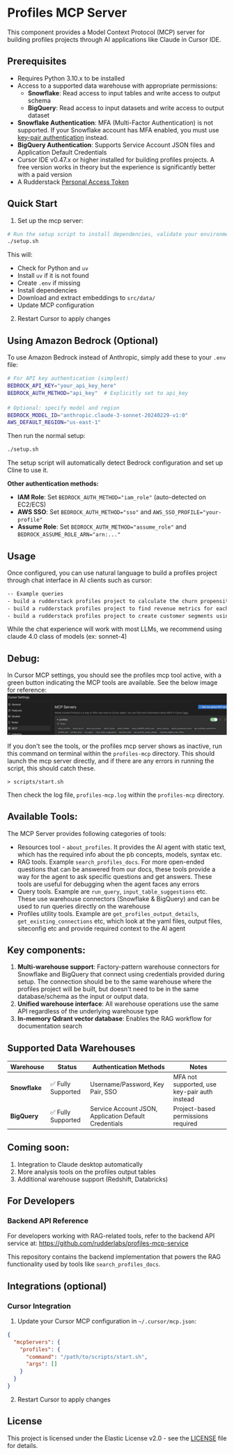 # Profiles MCP Server

This component provides a Model Context Protocol (MCP) server for building profiles projects through AI applications like Claude in Cursor IDE.

## Prerequisites


- Requires Python 3.10.x to be installed
- Access to a supported data warehouse with appropriate permissions:
  - **Snowflake**: Read access to input tables and write access to output schema
  - **BigQuery**: Read access to input datasets and write access to output dataset
- **Snowflake Authentication**: MFA (Multi-Factor Authentication) is not supported. If your Snowflake account has MFA enabled, you must use [key-pair authentication](https://docs.snowflake.com/en/user-guide/key-pair-auth) instead.
- **BigQuery Authentication**: Supports Service Account JSON files and Application Default Credentials
- Cursor IDE v0.47.x or higher installed for building profiles projects. A free version works in theory but the experience is significantly better with a paid version
- A Rudderstack [Personal Access Token](https://www.rudderstack.com/docs/dashboard-guides/personal-access-token/#generate-personal-access-token)

## Quick Start

1. Set up the mcp server:

```bash
# Run the setup script to install dependencies, validate your environment, and download embeddings:
./setup.sh
```

This will:
- Check for Python and `uv`
- Install `uv` if it is not found
- Create `.env` if missing
- Install dependencies
- Download and extract embeddings to `src/data/`
- Update MCP configuration

2. Restart Cursor to apply changes

## Using Amazon Bedrock (Optional)

To use Amazon Bedrock instead of Anthropic, simply add these to your `.env` file:

```bash
# For API key authentication (simplest)
BEDROCK_API_KEY="your_api_key_here"
BEDROCK_AUTH_METHOD="api_key"  # Explicitly set to api_key

# Optional: specify model and region
BEDROCK_MODEL_ID="anthropic.claude-3-sonnet-20240229-v1:0"
AWS_DEFAULT_REGION="us-east-1"
```

Then run the normal setup:
```bash
./setup.sh
```

The setup script will automatically detect Bedrock configuration and set up Cline to use it.

**Other authentication methods:**
- **IAM Role**: Set `BEDROCK_AUTH_METHOD="iam_role"` (auto-detected on EC2/ECS)
- **AWS SSO**: Set `BEDROCK_AUTH_METHOD="sso"` and `AWS_SSO_PROFILE="your-profile"`
- **Assume Role**: Set `BEDROCK_AUTH_METHOD="assume_role"` and `BEDROCK_ASSUME_ROLE_ARN="arn:..."`

## Usage

Once configured, you can use natural language to build a profiles project through chat interface in AI clients such as cursor:

```txt
-- Example queries
- build a rudderstack profiles project to calculate the churn propensity score for the data in snowflake under db RUDDERSTACK_TEST_DB and schema predictions_dev_project
- build a rudderstack profiles project to find revenue metrics for each user in BigQuery under project my-project and dataset predictions_dev
- build a rudderstack profiles project to create customer segments using data from my warehouse
```

While the chat experience will work with most LLMs, we recommend using claude 4.0 class of models (ex: sonnet-4)

## Debug:

In Cursor MCP settings, you should see the profiles mcp tool active, with a green button indicating the MCP tools are available. See the below image for reference:
![Cursor Settings](mcp_settings_cursor_reference.png)

If you don't see the tools, or the profiles mcp server shows as inactive, run this command on terminal within the `profiles-mcp` directory. This should launch the mcp server directly, and if there are any errors in running the script, this should catch these.
```
> scripts/start.sh
```
Then check the log file, `profiles-mcp.log` within the `profiles-mcp` directory.


## Available Tools:

The MCP Server provides following categories of tools:

* Resources tool - `about_profiles`. It provides the AI agent with static text, which has the required info about the pb concepts, models, syntax etc.
* RAG tools. Example `search_profiles_docs`. For more open-ended questions that can be answered from our docs, these tools provide a way for the agent to ask specific questions and get answers. These tools are useful for debugging when the agent faces any errors
* Query tools. Example are `run_query`, `input_table_suggestions` etc. These use warehouse connectors (Snowflake & BigQuery) and can be used to run queries directly on the warehouse
* Profiles utility tools. Example are `get_profiles_output_details`, `get_existing_connections` etc, which look at the yaml files, output files, siteconfig etc and provide required context to the AI agent

## Key components:
1. **Multi-warehouse support**: Factory-pattern warehouse connectors for Snowflake and BigQuery that connect using credentials provided during setup. The connection should be to the same warehouse where the profiles project will be built, but doesn't need to be in the same database/schema as the input or output data.
2. **Unified warehouse interface**: All warehouse operations use the same API regardless of the underlying warehouse type
3. **In-memory Qdrant vector database**: Enables the RAG workflow for documentation search

## Supported Data Warehouses

| Warehouse | Status | Authentication Methods | Notes |
|-----------|--------|----------------------|-------|
| **Snowflake** | ✅ Fully Supported | Username/Password, Key Pair, SSO | MFA not supported, use key-pair auth instead |
| **BigQuery** | ✅ Fully Supported | Service Account JSON, Application Default Credentials | Project-based permissions required |

## Coming soon:
1. Integration to Claude desktop automatically
2. More analysis tools on the profiles output tables
3. Additional warehouse support (Redshift, Databricks)

## For Developers

### Backend API Reference
For developers working with RAG-related tools, refer to the backend API service at:
https://github.com/rudderlabs/profiles-mcp-service

This repository contains the backend implementation that powers the RAG functionality used by tools like `search_profiles_docs`.

## Integrations (optional)

### Cursor Integration

1. Update your Cursor MCP configuration in `~/.cursor/mcp.json`:

```json
{
  "mcpServers": {
    "profiles": {
      "command": "/path/to/scripts/start.sh",
      "args": []
    }
  }
}
```

2. Restart Cursor to apply changes


## License

  This project is licensed under the Elastic License v2.0 - see the
  [LICENSE](LICENSE) file for details.